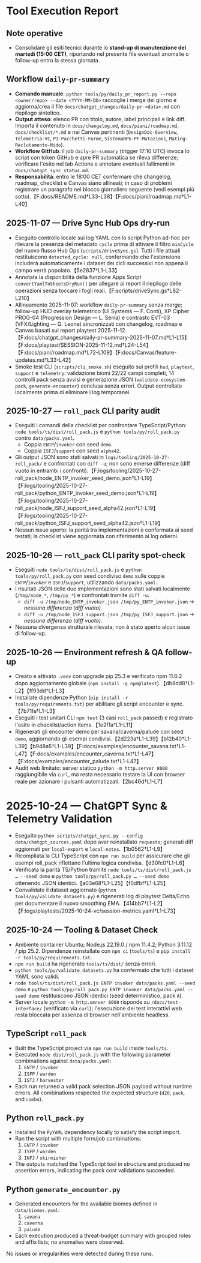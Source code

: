 # Tool Execution Report

## Note operative
- Consolidare gli esiti tecnici durante lo **stand-up di manutenzione del martedì (15:00 CET)**,
  riportando nel presente file eventuali anomalie o follow-up entro la stessa giornata.

## Workflow `daily-pr-summary`
- **Comando manuale**: `python tools/py/daily_pr_report.py --repo <owner/repo> --date <YYYY-MM-DD>` raccoglie i merge del giorno e aggiorna/crea il file `docs/chatgpt_changes/daily-pr-<data>.md` con riepilogo sintetico.
- **Output atteso**: elenco PR con titolo, autore, label principali e link diff. Importa il contenuto in `docs/changelog.md`, `docs/piani/roadmap.md`, `docs/checklist/*.md` e nei Canvas pertinenti (`DesignDoc-Overview`, `Telemetria-VC`, `PI-Pacchetti-Forme`, `SistemaNPG-PF-Mutazioni`, `Mating-Reclutamento-Nido`).
- **Workflow GitHub**: il job `daily-pr-summary` (trigger 17:10 UTC) invoca lo script con token GitHub e apre PR automatica se rileva differenze; verificare l'esito nel tab Actions e annotare eventuali fallimenti in `docs/chatgpt_sync_status.md`.
- **Responsabilità**: entro le 18:00 CET confermare che changelog, roadmap, checklist e Canvas siano allineati; in caso di problemi registrare un paragrafo nel blocco giornaliero seguente (vedi esempi più sotto).【F:docs/README.md†L33-L38】【F:docs/piani/roadmap.md†L1-L40】

## 2025-11-07 — Drive Sync Hub Ops dry-run
- Eseguito controllo locale sui log YAML con lo script Python ad-hoc per rilevare la presenza del metadato `cycle` prima di attivare il filtro `minCycle` del nuovo flusso Hub Ops (`scripts/driveSync.gs`). Tutti i file attuali restituiscono `detected_cycle: null`, confermando che l'estensione includerà automaticamente i dataset dei cicli successivi non appena il campo verrà popolato.【5e2837†L1-L33】
- Annotata la disponibilità della funzione Apps Script `convertYamlToSheetsDryRun()` per allegare ai report il riepilogo delle operazioni senza toccare i fogli reali.【F:scripts/driveSync.gs†L82-L210】
- Allineamento 2025-11-07: workflow `daily-pr-summary` senza merge; follow-up HUD overlay telemetrico (UI Systems — F. Conti), XP Cipher PROG-04 (Progression Design — L. Serra) e contrasto EVT-03 (VFX/Lighting — G. Leone) sincronizzati con changelog, roadmap e Canvas basati sul report playtest 2025-11-12.【F:docs/chatgpt_changes/daily-pr-summary-2025-11-07.md†L1-L15】【F:docs/playtest/SESSION-2025-11-12.md†L24-L54】【F:docs/piani/roadmap.md†L72-L109】【F:docs/Canvas/feature-updates.md†L33-L42】
- Smoke test CLI (`scripts/cli_smoke.sh`) eseguito sui profili `hud`, `playtest`, `support` e `telemetry`: validazione biomi 22/22 campi completi, 14 controlli pack senza avvisi e generazione JSON (`validate-ecosystem-pack`, `generate-encounter`) conclusa senza errori. Output controllato localmente prima di eliminare i log temporanei.

## 2025-10-27 — `roll_pack` CLI parity audit
- Eseguiti i comandi della checklist per confrontare TypeScript/Python: `node tools/ts/dist/roll_pack.js` e `python tools/py/roll_pack.py` contro `data/packs.yaml`.
  - Coppia `ENTP`/`invoker` con seed `demo`.
  - Coppia `ISFJ`/`support` con seed `alpha42`.
- Gli output JSON sono stati salvati in `logs/tooling/2025-10-27-roll_pack/` e confrontati con `diff -u`; non sono emerse differenze (diff vuoto in entrambi i confronti).【F:logs/tooling/2025-10-27-roll_pack/node_ENTP_invoker_seed_demo.json†L1-L19】【F:logs/tooling/2025-10-27-roll_pack/python_ENTP_invoker_seed_demo.json†L1-L19】【F:logs/tooling/2025-10-27-roll_pack/node_ISFJ_support_seed_alpha42.json†L1-L19】【F:logs/tooling/2025-10-27-roll_pack/python_ISFJ_support_seed_alpha42.json†L1-L19】
- Nessun issue aperto: la parità tra implementazioni è confermata ai seed testati; la checklist viene aggiornata con riferimento ai log odierni.

## 2025-10-26 — `roll_pack` CLI parity spot-check
- Eseguiti `node tools/ts/dist/roll_pack.js` e `python tools/py/roll_pack.py` con seed condiviso `demo` sulle coppie `ENTP`/`invoker` e `ISFJ`/`support`, utilizzando `data/packs.yaml`.
- I risultati JSON delle due implementazioni sono stati salvati localmente (`/tmp/node_*`, `/tmp/py_*`) e confrontati tramite `diff -u`.
  - `diff -u /tmp/node_ENTP_invoker.json /tmp/py_ENTP_invoker.json` → _nessuna differenza (diff vuoto)._ 
  - `diff -u /tmp/node_ISFJ_support.json /tmp/py_ISFJ_support.json` → _nessuna differenza (diff vuoto)._ 
- Nessuna divergenza strutturale rilevata; non è stato aperto alcun issue di follow-up.

## 2025-10-26 — Environment refresh & QA follow-up
- Creato e attivato `.venv` con upgrade pip 25.3 e verificato npm 11.6.2 dopo aggiornamento globale (`npm install -g npm@latest`).【db8dd8†L1-L2】【ff93dd†L1-L3】
- Installate dipendenze Python (`pip install -r tools/py/requirements.txt`) per abilitare gli script encounter e sync.【7b71fe†L1-L3】
- Eseguiti i test unitari CLI `npm test` (3 casi `roll_pack` passed) e registrato l'esito in checklist/action items.【1e2f1a†L1-L11】
- Rigenerati gli encounter demo per savana/caverna/palude con seed `demo`, aggiornando gli esempi condivisi.【2d223a†L1-L39】【b12b40†L1-L39】【b948a5†L1-L39】【F:docs/examples/encounter_savana.txt†L1-L47】【F:docs/examples/encounter_caverna.txt†L1-L47】【F:docs/examples/encounter_palude.txt†L1-L47】
- Audit web limitato: server statico `python -m http.server 8000` raggiungibile via `curl`, ma resta necessario testare la UI con browser reale per azionare i pulsanti automatizzati.【2bc46d†L1-L7】

# 2025-10-24 — ChatGPT Sync & Telemetry Validation
- Eseguito `python scripts/chatgpt_sync.py --config data/chatgpt_sources.yaml` dopo aver reinstallato `requests`; generati diff aggiornati per `local-export` e `local-notes`.【1b0562†L1-L9】
- Ricompilata la CLI TypeScript con `npm run build` per assicurare che gli esempi roll_pack riflettano l'ultima logica condivisa.【d30fc0†L1-L6】
- Verificata la parità TS/Python tramite `node tools/ts/dist/roll_pack.js … --seed demo` e `python tools/py/roll_pack.py … --seed demo` ottenendo JSON identici.【a03e68†L1-L25】【f0dfbf†L1-L25】
- Convalidato il dataset aggiornato (`python tools/py/validate_datasets.py`) e rigenerati log di playtest Delta/Echo per documentare il nuovo smoothing EMA.【414bb7†L1-L2】【F:logs/playtests/2025-10-24-vc/session-metrics.yaml†L1-L73】

## 2025-10-24 — Tooling & Dataset Check
- Ambiente container Ubuntu; Node.js 22.19.0 / npm 11.4.2; Python 3.11.12 / pip 25.2. Dipendenze reinstallate con `npm ci` (`tools/ts`) e `pip install -r tools/py/requirements.txt`.
- `npm run build` ha rigenerato `tools/ts/dist/` senza errori.
- `python tools/py/validate_datasets.py` ha confermato che tutti i dataset YAML sono validi.
- `node tools/ts/dist/roll_pack.js ENTP invoker data/packs.yaml --seed demo` e `python tools/py/roll_pack.py ENTP invoker data/packs.yaml --seed demo` restituiscono JSON identici (seed deterministico, pack `A`).
- Server locale `python -m http.server 8000` risponde su `/docs/test-interface/` (verificato via `curl`); l'esecuzione dei test interattivi web resta bloccata per assenza di browser nell'ambiente headless.

## TypeScript `roll_pack`
- Built the TypeScript project via `npm run build` inside `tools/ts`.
- Executed `node dist/roll_pack.js` with the following parameter combinations against `data/packs.yaml`:
  1. `ENTP` / `invoker`
  2. `ISFP` / `warden`
  3. `ISTJ` / `harvester`
- Each run returned a valid pack selection JSON payload without runtime errors. All combinations respected the expected structure (`d20`, `pack`, and `combo`).

## Python `roll_pack.py`
- Installed the `PyYAML` dependency locally to satisfy the script import.
- Ran the script with multiple form/job combinations:
  1. `ENTP` / `invoker`
  2. `ISFP` / `warden`
  3. `INFJ` / `skirmisher`
- The outputs matched the TypeScript tool in structure and produced no assertion errors, indicating the pack cost validations succeeded.

## Python `generate_encounter.py`
- Generated encounters for the available biomes defined in `data/biomes.yaml`:
  1. `savana`
  2. `caverna`
  3. `palude`
- Each execution produced a threat-budget summary with grouped roles and affix lists; no anomalies were observed.

No issues or irregularities were detected during these runs.
